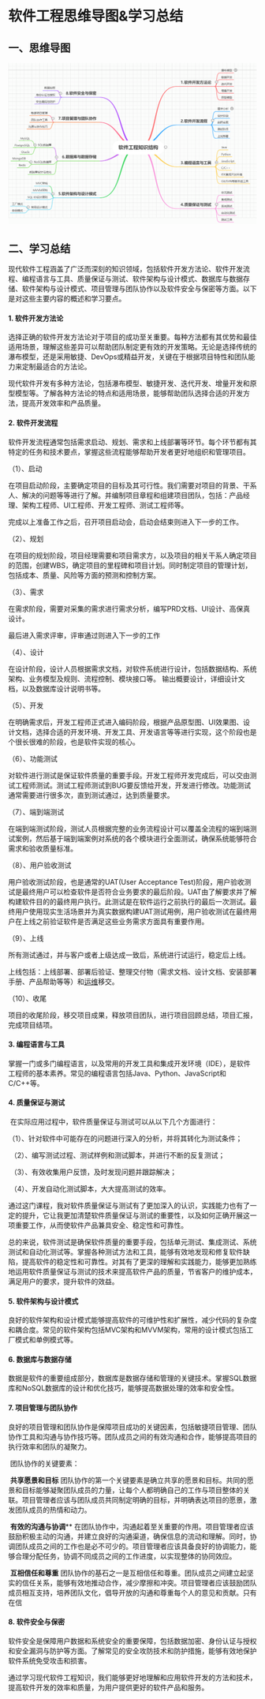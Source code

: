# 软件工程思维导图&学习总结

## 一、思维导图

<img src="1.png" style="zoom: 200%;" />

## 二、学习总结

现代软件工程涵盖了广泛而深刻的知识领域，包括软件开发方法论、软件开发流程、编程语言与工具、质量保证与测试、软件架构与设计模式、数据库与数据存储、软件架构与设计模式、项目管理与团队协作以及软件安全与保密等方面。以下是对这些主要内容的概述和学习要点。

#### 1. 软件开发方法论

​     选择正确的软件开发方法论对于项目的成功至关重要。每种方法都有其优势和最佳适用场景，理解这些差异可以帮助团队制定更有效的开发策略。无论是选择传统的瀑布模型，还是采用敏捷、DevOps或精益开发，关键在于根据项目特性和团队能力来定制最适合的方法论。   

​    现代软件开发有多种方法论，包括瀑布模型、敏捷开发、迭代开发、增量开发和原型模型等。了解各种方法论的特点和适用场景，能够帮助团队选择合适的开发方法，提高开发效率和产品质量。

#### 2. 软件开发流程

​     软件开发流程通常包括需求启动、规划、需求和上线部署等环节。每个环节都有其特定的任务和技术要点，掌握这些流程能够帮助开发者更好地组织和管理项目。

（1）、启动

在项目启动阶段，主要确定项目的目标及其可行性。我们需要对项目的背景、干系人、解决的问题等等进行了解。并编制项目章程和组建项目团队，包括：产品经理、架构工程师、UI工程师、开发工程师、测试工程师等。

完成以上准备工作之后，召开项目启动会，启动会结束则进入下一步的工作。

（2）、规划

在项目的规划阶段，项目经理需要和项目需求方，以及项目的相关干系人确定项目的范围，创建WBS，确定项目的里程碑和项目计划。同时制定项目的管理计划，包括成本、质量、风险等方面的预测和控制方案。

（3）、需求

在需求阶段，需要对采集的需求进行需求分析，编写PRD文档、UI设计、高保真设计。

最后进入需求评审，评审通过则进入下一步的工作

（4）、设计

在设计阶段，设计人员根据需求文档，对软件系统进行设计，包括数据结构、系统架构、业务模型及规则、流程控制、模块接口等。 输出概要设计，详细设计文档，以及数据库设计说明书等。

（5）、开发

在明确需求后，开发工程师正式进入编码阶段，根据产品原型图、UI效果图、设计文档，选择合适的开发环境、开发工具、开发语言等等进行实现，这个阶段也是个很长很难的阶段，也是软件实现的核心。

（6）、功能测试

对软件进行测试是保证软件质量的重要手段。开发工程师开发完成后，可以交由测试工程师测试。测试工程师测试到BUG要反馈给开发，开发进行修改。功能测试通常需要进行很多次，直到测试通过，达到质量要求。

（7）、端到端测试

在端到端测试阶段，测试人员根据完整的业务流程设计可以覆盖全流程的端到端测试案例，然后基于端到端案例对系统的各个模块进行全面测试，确保系统能够符合需求和验收质量标准。

（8）、用户验收测试

用户验收测试阶段，也是通常的UAT(User Acceptance Test)阶段，用户验收测试是最终用户可以检查软件是否符合业务要求的最后阶段。UAT由了解要求并了解构建软件目的的最终用户执行。此测试是在软件运行之前执行的最后一次测试。最终用户使用现实生活场景并为真实数据构建UAT测试用例，用户验收测试在最终用户在上线之前验证软件是否满足这些业务需求方面具有重要作用。

（9）、上线

所有测试通过，并与客户或者上级达成一致后，系统进行试运行，稳定后上线。

上线包括：上线部署、部署后验证、整理交付物（需求文档、设计文档、安装部署手册、产品帮助等等）和[运维](https://cloud.tencent.com/solution/operation?from_column=20065&from=20065)移交。

（10）、收尾

项目的收尾阶段，移交项目成果，释放项目团队，进行项目回顾总结，项目汇报，完成项目结项。

#### 3. 编程语言与工具

​     掌握一门或多门编程语言，以及常用的开发工具和集成开发环境（IDE），是软件工程师的基本素养。常见的编程语言包括Java、Python、JavaScript和C/C++等。

#### 4. 质量保证与测试

​     在实际应用过程中，软件质量保证与测试可以从以下几个方面进行：

​        （1）、针对软件中可能存在的问题进行深入的分析，并将其转化为测试条件；

​        （2）、编写测试过程、测试样例和测试脚本，并进行不断的反复测试；

​        （3）、有效收集用户反馈，及时发现问题并跟踪解决；

​        （4）、开发自动化测试脚本，大大提高测试的效率。      

​     通过这门课程，我对软件质量保证与测试有了更加深入的认识，实践能力也有了一定的提升，它让我更加清楚软件质量保证与测试的重要性，以及如何正确开展这一项重要工作，从而使软件产品兼具安全、稳定性和可靠性。 

​      总的来说，软件测试是确保软件质量的重要手段，包括单元测试、集成测试、系统测试和自动化测试等。掌握各种测试方法和工具，能够有效地发现和修复软件缺陷，提高软件的稳定性和可靠性。对其有了更深的理解和实践能力，能够更加熟练地运用软件质量保证与测试的技术来提高软件产品的质量，节省客户的维护成本，满足用户的要求，提升软件的效益。

#### 5. 软件架构与设计模式

​      良好的软件架构和设计模式能够提高软件的可维护性和扩展性，减少代码的复杂度和耦合度。常见的软件架构包括MVC架构和MVVM架构，常用的设计模式包括工厂模式和单例模式等。

#### 6. 数据库与数据存储

​      数据是软件的重要组成部分，数据库是数据存储和管理的关键技术。掌握SQL数据库和NoSQL数据库的设计和优化技巧，能够提高数据处理的效率和安全性。

#### 7. 项目管理与团队协作

​      良好的项目管理和团队协作是保障项目成功的关键因素，包括敏捷项目管理、团队协作工具和沟通与协作技巧等。团队成员之间的有效沟通和合作，能够提高项目的执行效率和团队的凝聚力。

​      团队协作的关键要素：

​                **共享愿景和目标**
​          团队协作的第一个关键要素是确立共享的愿景和目标。共同的愿景和目标能够凝聚团队成员的力量，让每个人都明确自己的工作与项目整体的关联。项目管理者应该与团队成员共同制定明确的目标，并明确表达项目的愿景，激发团队成员的热情和动力。

​               **有效的沟通与协调****
​          在团队协作中，沟通起着至关重要的作用。项目管理者应该鼓励积极主动的沟通，并建立良好的沟通渠道，确保信息的流动和理解。同时，协调团队成员之间的工作也是必不可少的。项目管理者应该具备良好的协调能力，能够合理分配任务，协调不同成员之间的工作进度，以实现整体的协同效应。

​                **互相信任和尊重**
​          团队协作的基石之一是互相信任和尊重。团队成员之间建立起坚实的信任关系，能够有效地推动合作，减少摩擦和冲突。项目管理者应该鼓励团队成员相互支持，培养团队文化，倡导开放的沟通和尊重每个人的意见和贡献。只有在信

#### 8. 软件安全与保密

​      软件安全是保障用户数据和系统安全的重要保障，包括数据加密、身份认证与授权和安全漏洞与防护等方面。了解常见的安全攻防技术和防护措施，能够有效地保护软件系统免受攻击和损害。

​       通过学习现代软件工程知识，我们能够更好地理解和应用软件开发的方法和技术，提高软件开发的效率和质量，为用户提供更好的软件产品和服务。